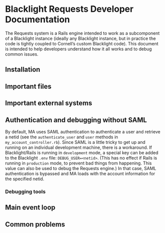 # Blacklight Requests Developer Documentation

The Requests system is a Rails engine intended to work as a subcomponent of a Blacklight instance (ideally any Blacklight instance, but in practice the code is tightly coupled to Cornell’s custom Blacklight code). This document is intended to help developers understand how it all works and to debug common issues.

## Installation

## Important files

## Important external systems

## Authentication and debugging without SAML
By default, MA uses SAML authentication to authenticate a user and retrieve a netid (see the `authenticate_user` and `user` methods in `my_account_controller.rb`). Since SAML is a little tricky to get up and running on an individual development machine, there is a workaround. If Blacklight/Rails is running in `development` mode, a special key can be added to the Blacklight `.env` file: `DEBUG_USER=<netid>`. (This has no effect if Rails is running in `production` mode, to prevent bad things from happening. This value can also be used to debug the Requests engine.) In that case, SAML authentication is bypassed and MA loads with the account information for the specified netid.
### Debugging tools

## Main event loop

## Common problems